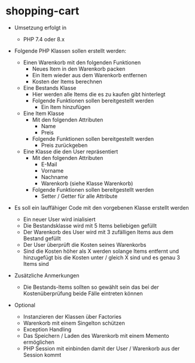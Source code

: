# shopping-cart

- Umsetzung erfolgt in
  - PHP 7.4 oder 8.x

- Folgende PHP Klassen sollen erstellt werden:
  - Einen Warenkorb mit den folgenden Funktionen
    - Neues Item in den Warenkorb packen
    - Ein Item wieder aus dem Warenkorb entfernen
    - Kosten der Items berechnen
  - Eine Bestands Klasse
    - Hier werden alle Items die es zu kaufen gibt hinterlegt
    - Folgende Funktionen sollen bereitgestellt werden
      - Ein Item hinzufügen
  - Eine Item Klasse
    - Mit den folgenden Attributen
      - Name
      - Preis
    - Folgende Funktionen sollen bereitgestellt werden
      - Preis zurückgeben
  - Eine Klasse die den User repräsentiert
      - Mit den folgenden Attributen
        - E-Mail
        - Vorname
        - Nachname
        - Warenkorb (siehe Klasse Warenkorb)
      - Folgende Funktionen sollen bereitgestellt werden
        - Setter / Getter für alle Attribute

- Es soll ein lauffähiger Code mit den vorgebenen Klasse erstellt werden
  - Ein neuer User wird inialisiert 
  - Die Bestandsklasse wird mit 5 Items beliebigen gefüllt
  - Der Warenkorb des User wird mit 3 zufälligen Items aus dem Bestand gefüllt
  - Der User überprüft die Kosten seines Warenkorbs
  - Sind die Kosten höher als X werden solange Items entfernt und hinzugefügt bis die Kosten unter / gleich X sind und es genau 3 Items sind

- Zusätzliche Anmerkungen
  - Die Bestands-Items sollten so gewählt sein das bei der Kostenüberprüfung beide Fälle eintreten können
  
- Optional
  - Instanzieren der Klassen über Factories
  - Warenkorb mit einem Singelton schützen
  - Exception Handling
  - Das Speichern / Laden des Warenkorb mit einem Memento ermöglichen
  - PHP Session mit einbinden damit der User / Warenkorb aus der Session kommt



    
